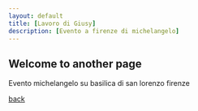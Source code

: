 ```yaml
---
layout: default
title: [Lavoro di Giusy]
description: [Evento a firenze di michelangelo]
---
```


## Welcome to another page

Evento michelangelo su basilica di san lorenzo firenze

[back](./)
